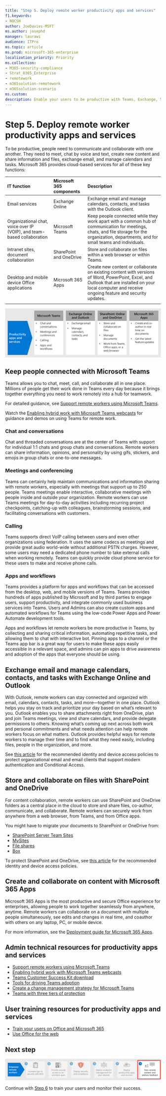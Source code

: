 ```yaml
---
title: "Step 5. Deploy remote worker productivity apps and services"
f1.keywords:
- NOCSH
author: JoeDavies-MSFT
ms.author: josephd
manager: laurawi
audience: ITPro
ms.topic: article
ms.prod: microsoft-365-enterprise
localization_priority: Priority
ms.collection: 
- M365-security-compliance
- Strat_O365_Enterprise
- remotework
- m365solution-remotework
- m365solution-scenario
ms.custom: 
description: Enable your users to be productive with Teams, Exchange, SharePoint, and other Microsoft 365 services.
---
```


# Step 5. Deploy remote worker productivity apps and services

To be productive, people need to communicate and collaborate with one another. They need to meet, chat by voice and text, create new content and share information and files, exchange email, and manage calendars and tasks. Microsoft 365 provides cloud-based services for all of these key functions:

| IT function | Microsoft 365 components | Description |
|:-------|:-----|:-------|
| Email services | Exchange Online | Exchange email and manage calendars, contacts, and tasks with the Outlook client. |
| Organizational chat, voice over IP (VOIP), and team-based collaboration | Microsoft Teams | Keep people connected while they work apart with a common hub of communication for meetings, chats, and file storage for the organization, departments, and for small teams and individuals. |
| Intranet sites, document collaboration | SharePoint and OneDrive | Store and collaborate on files within a web browser or within Teams. |
| Desktop and mobile device Office applications | Microsoft 365 Apps | Create new content or collaborate on existing content with versions of Word, PowerPoint, Excel, and Outlook that are installed on your local computer and receive ongoing feature and security updates. |
||||

![Use Teams, Outlook, SharePoint, OneDrive, and Microsoft 365 Apps to stay productive](../media/empower-people-to-work-remotely/remote-workers-productivity-grid.png)

## Keep people connected with Microsoft Teams

Teams allows you to chat, meet, call, and collaborate all in one place. Millions of people get their work done in Teams every day because it brings together everything you need to work remotely into a hub for teamwork. 

For detailed guidance, see [Support remote workers using Microsoft Teams](/microsoftteams/support-remote-work-with-teams). 

Watch the [Enabling hybrid work with Microsoft Teams webcasts](https://resources.techcommunity.microsoft.com/enabling-hybrid-work/) for guidance and demos on using Teams for remote work.

### Chat and conversations

Chat and threaded conversations are at the center of Teams with support for individual 1:1 chats and group chats and conversations. Remote workers can share information, opinions, and personality by using gifs, stickers, and emojis in group chats or one-to-one messages.

### Meetings and conferencing 

Teams can certainly help maintain communications and information sharing with remote workers, especially with meetings that support up to 250 people. Teams meetings enable interactive, collaborative meetings with people inside and outside your organization. Remote workers can use Teams meetings for day-to-day activities including recurring project checkpoints, catching-up with colleagues, brainstorming sessions, and facilitating conversations with customers. 

### Calling

Teams supports direct VoIP calling between users and even other organizations using federation. It uses the same codecs as meetings and provide great audio world-wide without additional PSTN charges. However, some users may need a dedicated phone number to take external calls when working remotely. Teams can quickly provide cloud phone service for these users to make and receive phone calls.

### Apps and workflows

Teams provides a platform for apps and workflows that can be accessed from the desktop, web, and mobile versions of Teams. Teams provides hundreds of apps published by Microsoft and by third parties to engage users, support productivity, and integrate commonly used business services into Teams. Users and Admins can also create custom apps and automated workflows for Teams using the low-code Power Apps and Power Automate development tools.

Apps and workflows let remote workers be more productive in Teams, by collecting and sharing critical information, automating repetitive tasks, and allowing them to chat with interactive bot. Pinning apps to a channel or the Teams app bar is a great way for users to make these apps easily accessible in a relevant space, and admins can pin apps to drive awareness and adoption of the apps that everyone should be using.

## Exchange email and manage calendars, contacts, and tasks with Exchange Online and Outlook

With Outlook, remote workers can stay connected and organized with email, calendars, contacts, tasks, and more—together in one place. Outlook helps you stay on track and prioritize your day based on what’s relevant to you. Outlook enables you to share attachments right from OneDrive, plan and join Teams meetings, view and share calendars, and provide delegate permissions to others. Knowing what’s coming up next across both work and personal commitments and what needs attention can help remote workers focus on what matters. Outlook provides helpful ways for remote workers to manage their time and to find what they need easily, including files, people in the organization, and more. 

See [this article](../security/defender-365-security/secure-email-recommended-policies.md) for the recommended identity and device access policies to protect organizational email and email clients that support modern authentication and Conditional Access.

## Store and collaborate on files with SharePoint and OneDrive

For content collaboration, remote workers can use SharePoint and OneDrive folders as a central place in the cloud to store and share files, co-author, communicate, and collaborate. Remote workers can securely work from anywhere from a web browser, from Teams, and from Office apps.

You might have to migrate your documents to SharePoint or OneDrive from:

- [SharePoint Server Team Sites](/sharepointmigration/sp-teams-sites-migration-guide)
- [MySites](/sharepointmigration/mysites-to-onedrive-migration-guide)
- [File shares](/sharepointmigration/fileshare-to-odsp-migration-guide)
- [Box](/sharepointmigration/box-to-onedrive-and-sharepoint-migration-guide)

To protect SharePoint and OneDrive, see [this article](../security/defender-365-security/sharepoint-file-access-policies.md) for the recommended identity and device access policies.

## Create and collaborate on content with Microsoft 365 Apps

Microsoft 365 Apps is the most productive and secure Office experience for enterprises, allowing people to work together seamlessly from anywhere, anytime. Remote workers can collaborate on a document with multiple people simultaneously, see edits and changes in real time, and coauthor with others on any laptop, PC, or mobile device.

For more information, see the [Deployment guide for Microsoft 365 Apps](/deployoffice/deployment-guide-microsoft-365-apps).

## Admin technical resources for productivity apps and services

- [Support remote workers using Microsoft Teams](/microsoftteams/support-remote-work-with-teams)
- [Enabling hybrid work with Microsoft Teams webcasts](https://resources.techcommunity.microsoft.com/enabling-hybrid-work/)
- [Teams Customer Success Kit download](https://www.microsoft.com/download/details.aspx?id=54244)
- [Tools for driving Teams adoption](/microsoftteams/adopt-tools-and-downloads) 
- [Create a change management strategy for Microsoft Teams](/MicrosoftTeams/change-management-strategy)
- [Teams with three tiers of protection](configure-teams-three-tiers-protection.md)

## User training resources for productivity apps and services

- [Train your users on Office and Microsoft 365](https://support.microsoft.com/office/train-your-users-on-office-and-microsoft-365-7cba3c97-7f19-46ed-a1c6-763971a26c27)
- [Use Office for the web](https://support.microsoft.com/office/get-started-with-office-for-the-web-in-microsoft-365-5622c7c9-721d-4b3d-8cb9-a7276c2470e5)

## Next step

[![Step 6: Train your users and monitor their success](../media/empower-people-to-work-remotely/remote-workers-step-grid-6.png)](empower-people-to-work-remotely-train-monitor-usage.md)

Continue with [Step 6](empower-people-to-work-remotely-train-monitor-usage.md) to train your users and monitor their success.